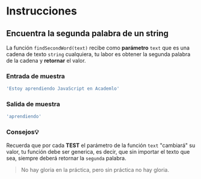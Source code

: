 # Instrucciones

## Encuentra la segunda palabra de un string
La función `findSecondWord(text)` recibe como **parámetro** `text` que es una cadena de texto `string` cualquiera, tu labor es obtener la segunda palabra de la cadena y **retornar** el valor.

### Entrada de muestra
```javascript
'Estoy aprendiendo JavaScript en Academlo'
```

### Salida de muestra
```javascript
'aprendiendo'
```

### Consejos💡
Recuerda que por cada **TEST** el parámetro de la función `text` "cambiará" su valor, tu función debe ser generica, es decir, que sin importar el texto que sea, siempre deberá retornar la `segunda` palabra.

> No hay gloria en la práctica, pero sin práctica no hay gloria.